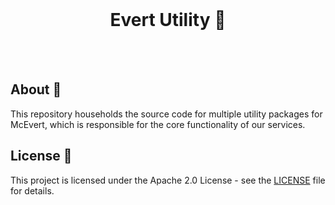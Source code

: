 <div align="center">
  <br />
  <h1>Evert Utility 🍟</h1>
  <br />
  <br />
</div>

## About 📘

This repository households the source code for multiple utility packages for McEvert, which is responsible for the core functionality of our services.

## License 📜

This project is licensed under the Apache 2.0 License - see the [LICENSE](LICENSE) file for details.
